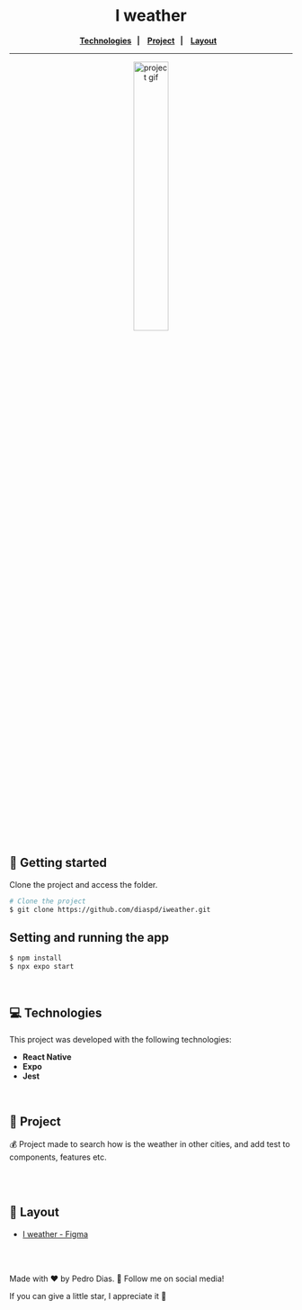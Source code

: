 <h1 align="center">
  I weather 
</h1> 

<div align="center">
  <b>
    <a href="#-Technologies"><b>Technologies</b></a>&nbsp;&nbsp;&nbsp;|&nbsp;&nbsp;&nbsp;
    <a href="#-Project"><b>Project</b></a>&nbsp;&nbsp;&nbsp;|&nbsp;&nbsp;&nbsp;
    <a href="#-Layout"><b>Layout</b></a>&nbsp;&nbsp;&nbsp;
  </b>  
</div>

---

<div align="center">
   <img alt="project gif" title="project gif" src="./src/assets/" width="35%" />
</div> 

</br>

## 🚀 Getting started

Clone the project and access the folder.

```bash
# Clone the project
$ git clone https://github.com/diaspd/iweather.git
```

## Setting and running the app

```bash
$ npm install
$ npx expo start 
```

</br>

## 💻 Technologies

This project was developed with the following technologies:
<b>
- React Native
- Expo
- Jest
</b>

</br>

## 📄 Project
💰 Project made to search how is the weather in other cities, and add test to components, features etc.

<br></br>

## 🔖 Layout
- [I weather - Figma](https://www.figma.com/community/file/1266100010412948063)

<br></br>

Made with ♥ by Pedro Dias. 👋 Follow me on social media! </br>

If you can give a little star, I appreciate it 🤩
